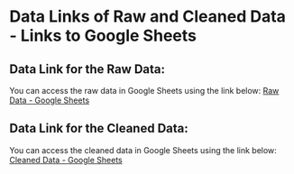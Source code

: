 # Data Links of Raw and Cleaned Data - Links to Google Sheets

## Data Link for the Raw Data:
You can access the raw data in Google Sheets using the link below:
[Raw Data - Google Sheets](https://docs.google.com/spreadsheets/d/1ozOnh2x7A9C9qWk1HGPNLTWO4WP1dp1TWy9KF33S7nk/edit?usp=sharing)

## Data Link for the Cleaned Data:
You can access the cleaned data in Google Sheets using the link below:
[Cleaned Data - Google Sheets](https://docs.google.com/spreadsheets/d/1rb-NYQ76md28aTDsASvErluMVpe_mBMw1vx0fYfYlkU/edit?usp=sharing)
